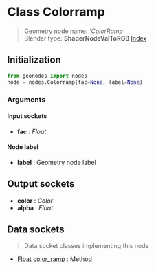
# Class Colorramp

> Geometry node name: _'ColorRamp'_<br>Blender type:  **ShaderNodeValToRGB**
[Index](/docs/index.md)

## Initialization


```python
from geonodes import nodes
node = nodes.Colorramp(fac=None, label=None)
```


### Arguments


#### Input sockets



- **fac** : _Float_



#### Node label



- **label** : Geometry node label



## Output sockets



- **color** : _Color_
- **alpha** : _Float_



## Data sockets

> Data socket classes implementing this node


- [Float](../sockets/Float.md) [color_ramp](../sockets/Float.md#color_ramp) : Method


